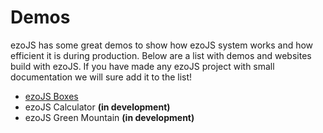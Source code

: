 # Demos

ezoJS has some great demos to show how ezoJS system works and how efficient it is during production. Below are a list with  demos and websites build with ezoJS. If you have made any ezoJS project with small documentation we will sure add it to the list!

* [ezoJS Boxes](https://github.com/najikadri/ezoJS/blob/master/docs/ezojs_boxes.md)
* ezoJS Calculator **(in development)**
* ezoJS Green Mountain **(in development)**
